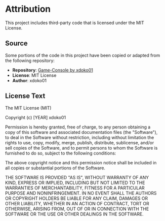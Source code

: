 # Attribution

This project includes third-party code that is licensed under the MIT License.

## Source

Some portions of the code in this project have been copied or adapted from the following repository:

- **Repository**: [Game-Console by xdoko01](https://github.com/xdoko01/Game-Console)
- **License**: MIT License
- **Author**: xdoko01

## License Text

The MIT License (MIT)

Copyright (c) [YEAR] xdoko01

Permission is hereby granted, free of charge, to any person obtaining a copy
of this software and associated documentation files (the "Software"), to deal
in the Software without restriction, including without limitation the rights
to use, copy, modify, merge, publish, distribute, sublicense, and/or sell
copies of the Software, and to permit persons to whom the Software is
furnished to do so, subject to the following conditions:

The above copyright notice and this permission notice shall be included in all
copies or substantial portions of the Software.

THE SOFTWARE IS PROVIDED "AS IS", WITHOUT WARRANTY OF ANY KIND, EXPRESS OR
IMPLIED, INCLUDING BUT NOT LIMITED TO THE WARRANTIES OF MERCHANTABILITY,
FITNESS FOR A PARTICULAR PURPOSE AND NONINFRINGEMENT. IN NO EVENT SHALL THE
AUTHORS OR COPYRIGHT HOLDERS BE LIABLE FOR ANY CLAIM, DAMAGES OR OTHER
LIABILITY, WHETHER IN AN ACTION OF CONTRACT, TORT OR OTHERWISE, ARISING FROM,
OUT OF OR IN CONNECTION WITH THE SOFTWARE OR THE USE OR OTHER DEALINGS IN THE
SOFTWARE.
